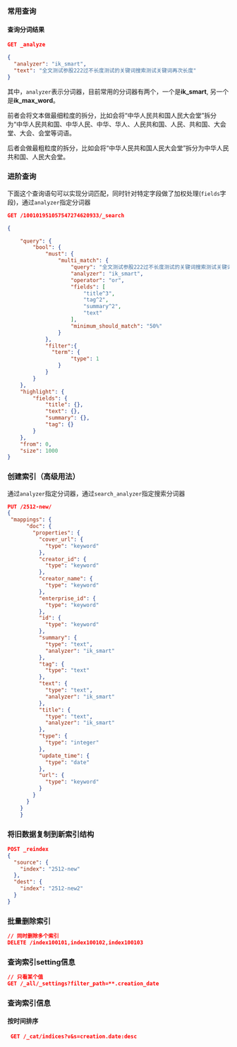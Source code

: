 ### 常用查询

#### 查询分词结果

```json
GET _analyze

{
  "analyzer": "ik_smart",
  "text": "全文测试参股222过不长度测试的关键词搜索测试关键词再次长度"
}
```

其中，`analyzer`表示分词器，目前常用的分词器有两个，一个是**ik_smart**, 另一个是**ik_max_word**。

前者会将文本做最细粒度的拆分，比如会将“中华人民共和国人民大会堂”拆分为“中华人民共和国、中华人民、中华、华人、人民共和国、人民、共和国、大会堂、大会、会堂等词语。

后者会做最粗粒度的拆分，比如会将“中华人民共和国人民大会堂”拆分为中华人民共和国、人民大会堂。


### 进阶查询

下面这个查询语句可以实现分词匹配，同时针对特定字段做了加权处理(`fields`字段)，通过`analyzer`指定分词器

```json
GET /100101951057547274620933/_search

{

    "query": {
        "bool": {
            "must": {
                "multi_match": {
                    "query": "全文测试参股222过不长度测试的关键词搜索测试关键词再次长度",
                    "analyzer": "ik_smart",
                    "operator": "or",
                    "fields": [
                        "title^3",
                        "tag^2",
                        "summary^2",
                        "text"
                    ],
                    "minimum_should_match": "50%"
                }
            },
            "filter":{
              "term": {
                    "type": 1
                }
            }
        }
    },
    "highlight": {
        "fields": {
            "title": {},
            "text": {},
            "summary": {},
            "tag": {}
        }
    },
    "from": 0,
    "size": 1000
}
```


### 创建索引（高级用法）

通过`analyzer`指定分词器，通过`search_analyzer`指定搜索分词器

```json
PUT /2512-new/
{
 "mappings": {
      "doc": {
        "properties": {
          "cover_url": {
            "type": "keyword"
          },
          "creator_id": {
            "type": "keyword"
          },
          "creator_name": {
            "type": "keyword"
          },
          "enterprise_id": {
            "type": "keyword"
          },
          "id": {
            "type": "keyword"
          },
          "summary": {
            "type": "text",
            "analyzer": "ik_smart"
          },
          "tag": {
            "type": "text"
          },
          "text": {
            "type": "text",
            "analyzer": "ik_smart"
          },
          "title": {
            "type": "text",
            "analyzer": "ik_smart"
          },
          "type": {
            "type": "integer"
          },
          "update_time": {
            "type": "date"
          },
          "url": {
            "type": "keyword"
          }
        }
      }
    }
    }
```

### 将旧数据复制到新索引结构

```json
POST _reindex
{
  "source": {
    "index": "2512-new"
  },
  "dest": {
    "index": "2512-new2"
  }
}
```

### 批量删除索引

```json
// 同时删除多个索引
DELETE /index100101,index100102,index100103
```


### 查询索引setting信息

```json
// 只看某个值
GET /_all/_settings?filter_path=**.creation_date
```

### 查询索引信息

#### 按时间排序

```json
 GET /_cat/indices?v&s=creation.date:desc
```